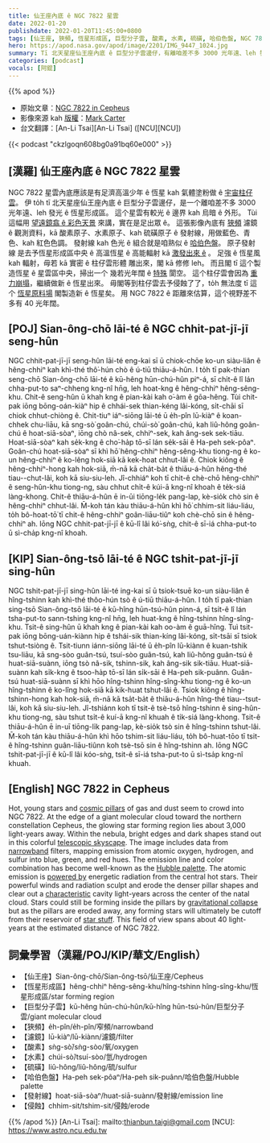 ```yaml
---
title: 仙王座內底 ê NGC 7822 星雲
date: 2022-01-20
publishdate: 2022-01-20T11:45:00+0800
tags: [仙王座, 狹頻, 恆星形成區, 巨型分子雲, 酸素, 水素, 硫磺, 哈伯色盤, NGC 7822, 發射線]
hero: https://apod.nasa.gov/apod/image/2201/IMG_9447_1024.jpg
summary: Tī 北天星座仙王座內底 ê 巨型分子雲邊仔，有離咱差不多 3000 光年遠、leh 發光 ê 恆星形成區 NGC 7822。
categories: [podcast]
vocals: [阿錕]
---
```


{{% apod %}}

- 原始文章：[NGC 7822 in Cepheus](https://apod.nasa.gov/apod/ap220120.html)
- 影像來源 kah [版權][copyright]：[Mark Carter](https://www.instagram.com/midwest_astro/)
- 台文翻譯：[An-Li Tsai][An-Li Tsai] ([NCU][NCU])

{{< podcast "ckzlgoqn608bg0a91bq60e000" >}}

## [漢羅] 仙王座內底 ê NGC 7822 星雲
NGC 7822 星雲內底應該是有足濟高溫少年 ê 恆星 kah 氣體塗粉做 ê [宇宙柱仔雲][cosmic pillars]。
伊 to̍h tī 北天星座仙王座內底 ê 巨型分子雲邊仔，是一个離咱差不多 3000 光年遠、leh 發光 ê 恆星形成區。
這个星雲有較光 ê 邊界 kah 烏暗 ê 外形。
Tùi 這幅用 [望遠鏡翕 ê 彩色天景][telescopic skyscape] 來講，實在是足出眾 ê。
這張影像內底有 [狹頻][narrowband] 濾鏡 ê 觀測資料，kā 酸素原子、水素原子、kah 硫磺原子 ê 發射線，用做藍色、青色、kah 紅色色調。
發射線 kah 色光 ê 組合就是咱熟似 ê [哈伯色盤][Hubble palette]。
原子發射線 是去予恆星形成區中央 ê 高溫恆星 ê 高能輻射 kā [激發出來 ê][powered by] 。
足強 ê 恆星風 kah 輻射，毋若 kā 實密 ê 柱仔雲形體 雕出來，閣 kā 修修 leh。
而且閣 tī 這个製造恆星 ê 星雲區中央，掃出一个 幾若光年闊 ê [特殊][characteristic] 閬空。
這个柱仔雲會因為 [重力崩塌][gravitational collapse]，繼續做新 ê 恆星出來。
毋閣等到柱仔雲去予侵蝕了了，to̍h 無法度 tī 這个 [恆星原料場][star stuff] 閣製造新 ê 恆星矣。
用 NGC 7822 ê 距離來估算，這个視野差不多有 40 光年闊。

## [POJ] Sian-ông-chō lāi-té ê NGC chhit-pat-jī-jī seng-hûn
NGC chhit-pat-jī-jī seng-hûn lāi-té eng-kai sī ū chiok-chōe ko-un siàu-liân ê hêng-chhiⁿ kah khì-thé thô͘-hún chò ê ú-tiū thiāu-á-hûn.
I to̍h tī pak-thian seng-chō Sian-ông-chō lāi-té ê kū-hêng hūn-chú-hûn piⁿ-á, sī chi̍t-ê lî lán chha-put-to saⁿ-chheng kng-nî hn̄g, leh hoat-kng ê hêng-chhiⁿ hêng-sêng-khu.
Chit-ê seng-hûn ū khah kng ê pian-kài kah o͘-àm ê gōa-hêng.
Tùi chit-pak iōng bōng-oán-kiàⁿ hip ê chhái-sek thian-kéng lâi-kóng, si̍t-chāi sī chiok chhut-chiòng ê.
Chit-tiuⁿ iáⁿ-siōng lāi-té ū e̍h-pîn lū-kiàⁿ ê koan-chhek chu-liāu, kā sng-sò͘ goân-chú, chúi-sò͘ goân-chú, kah liû-hông goân-chú ê hoat-siā-sòaⁿ, iōng chò nâ-sek, chhiⁿ-sek, kah âng-sek sek-tiāu.
Hoat-siā-sòaⁿ kah se̍k-kng ê cho͘-ha̍p tō-sī lán se̍k-sāi ê Ha-peh sek-pôaⁿ.
Goân-chú hoat-siā-sòaⁿ sī khì hō͘ hêng-chhiⁿ hêng-sêng-khu tiong-ng ê ko-un hêng-chhiⁿ ê ko-lêng hok-siā kā kek-hoat chhut-lâi ê.
Chiok kiông ê hêng-chhiⁿ-hong kah hok-siā, m̄-nā kā cha̍t-ba̍t ê thiāu-á-hûn hêng-thé tiau--chut-lâi, koh kā siu-siu-leh.
Jî-chhiáⁿ koh tī chit-ê chè-chō hêng-chhiⁿ ê seng-hûn-khu tiong-ng, sàu chhut chi̍t-ê kúi-ā kng-nî khoah ê te̍k-siá làng-khong.
Chit-ê thiāu-á-hûn ē in-ūi tiōng-le̍k pang-lap, kè-sio̍k chò sin ê hêng-chhiⁿ chhut-lâi.
M̄-koh tán kàu thiāu-á-hûn khì hō͘ chhim-sit liáu-liáu, to̍h bô-hoat-tō͘ tī chit-ê hêng-chhiⁿ goân-liāu-tiûⁿ koh chè-chō sin ê hêng-chhiⁿ ah.
Iōng NGC chhit-pat-jī-jī ê kū-lî lâi kó͘-sǹg, chit-ê sī-iá chha-put-to ū sì-cha̍p kng-nî khoah.

## [KIP] Sian-ông-tsō lāi-té ê NGC tshit-pat-jī-jī sing-hûn
NGC tshit-pat-jī-jī sing-hûn lāi-té ing-kai sī ū tsiok-tsuē ko-un siàu-liân ê hîng-tshinn kah khì-thé thôo-hún tsò ê ú-tiū thiāu-á-hûn.
I to̍h tī pak-thian sing-tsō Sian-ông-tsō lāi-té ê kū-hîng hūn-tsú-hûn pinn-á, sī tsi̍t-ê lî lán tsha-put-to sann-tshing kng-nî hn̄g, leh huat-kng ê hîng-tshinn hîng-sîng-khu.
Tsit-ê sing-hûn ū khah kng ê pian-kài kah oo-àm ê guā-hîng.
Tuì tsit-pak iōng bōng-uán-kiànn hip ê tshái-sik thian-kíng lâi-kóng, si̍t-tsāi sī tsiok tshut-tsiòng ê.
Tsit-tiunn iánn-siōng lāi-té ū e̍h-pîn lū-kiànn ê kuan-tshik tsu-liāu, kā sng-sòo guân-tsú, tsuí-sòo guân-tsú, kah liû-hông guân-tsú ê huat-siā-suànn, iōng tsò nâ-sik, tshinn-sik, kah âng-sik sik-tiāu.
Huat-siā-suànn kah si̍k-kng ê tsoo-ha̍p tō-sī lán si̍k-sāi ê Ha-peh sik-puânn.
Guân-tsú huat-siā-suànn sī khì hōo hîng-tshinn hîng-sîng-khu tiong-ng ê ko-un hîng-tshinn ê ko-lîng hok-siā kā kik-huat tshut-lâi ê.
Tsiok kiông ê hîng-tshinn-hong kah hok-siā, m̄-nā kā tsa̍t-ba̍t ê thiāu-á-hûn hîng-thé tiau--tsut-lâi, koh kā siu-siu-leh.
Jî-tshiánn koh tī tsit-ê tsè-tsō hîng-tshinn ê sing-hûn-khu tiong-ng, sàu tshut tsi̍t-ê kuí-ā kng-nî khuah ê ti̍k-siá làng-khong.
Tsit-ê thiāu-á-hûn ē in-uī tiōng-li̍k pang-lap, kè-sio̍k tsò sin ê hîng-tshinn tshut-lâi.
M̄-koh tán kàu thiāu-á-hûn khì hōo tshim-sit liáu-liáu, to̍h bô-huat-tōo tī tsit-ê hîng-tshinn guân-liāu-tiûnn koh tsè-tsō sin ê hîng-tshinn ah.
Iōng NGC tshit-pat-jī-jī ê kū-lî lâi kóo-sǹg, tsit-ê sī-iá tsha-put-to ū sì-tsa̍p kng-nî khuah.

## [English] NGC 7822 in Cepheus
Hot, young stars and [cosmic pillars][cosmic pillars] of gas and dust seem to crowd into NGC 7822.
At the edge of a giant molecular cloud toward the northern constellation Cepheus, the glowing star forming region lies about 3,000 light-years away.
Within the nebula, bright edges and dark shapes stand out in this colorful [telescopic skyscape][telescopic skyscape].
The image includes data from [narrowband][narrowband] filters, mapping emission from atomic oxygen, hydrogen, and sulfur into blue, green, and red hues.
The emission line and color combination has become well-known as the [Hubble palette][Hubble palette].
The atomic emission is [powered by][powered by] energetic radiation from the central hot stars.
Their powerful winds and radiation sculpt and erode the denser pillar shapes and clear out a [characteristic][characteristic] cavity light-years across the center of the natal cloud.
Stars could still be forming inside the pillars by [gravitational collapse][gravitational collapse] but as the pillars are eroded away, any forming stars will ultimately be cutoff from their reservoir of [star stuff][star stuff].
This field of view spans about 40 light-years at the estimated distance of NGC 7822.


## 詞彙學習（漢羅/POJ/KIP/華文/English）
- 【仙王座】Sian-ông-chō/Sian-ông-tsō/仙王座/Cepheus
- 【恆星形成區】hêng-chhiⁿ hêng-sêng-khu/hîng-tshinn hîng-sîng-khu/恆星形成區/star forming region
- 【巨型分子雲】kū-hêng hūn-chú-hûn/kū-hîng hūn-tsú-hûn/巨型分子雲/giant molecular cloud
- 【狹頻】e̍h-pîn/e̍h-pîn/窄頻/narrowband
- 【濾鏡】lū-kiàⁿ/lū-kiànn/濾鏡/filter
- 【酸素】sǹg-sò͘/sǹg-sòo/氧/oxygen
- 【水素】chúi-sò͘/tsuí-sòo/氫/hydrogen
- 【硫磺】liû-hông/liû-hông/硫/sulfur
- 【哈伯色盤】Ha-peh sek-pôaⁿ/Ha-peh sik-puânn/哈伯色盤/Hubble palette
- 【發射線】hoat-siā-sòaⁿ/huat-siā-suànn/發射線/emission line
- 【侵蝕】chhim-sit/tshim-sit/侵蝕/erode

{{% /apod %}}
[An-Li Tsai]: mailto:thianbun.taigi@gmail.com
[NCU]: https://www.astro.ncu.edu.tw

[copyright]: https://apod.nasa.gov/apod/fap/lib/about_apod.html#srapply

[cosmic pillars]:http://www.eso.org/public/news/eso1518/
[telescopic skyscape]:https://www.instagram.com/p/CY4FNczLdOy/
[narrowband]:https://apod.nasa.gov/apod/ap060324.html
[Hubble palette]:https://hubblesite.org/contents/articles/the-meaning-of-light-and-color
[powered by]:https://apod.nasa.gov/apod/ap051223.html
[characteristic]:https://apod.nasa.gov/apod/ap150225.html
[gravitational collapse]:http://hyperphysics.phy-astr.gsu.edu/hbase/astro/gravc.html#c1
[star stuff]:https://hubblesite.org/contents/news-releases/2015/news-2015-01.html
